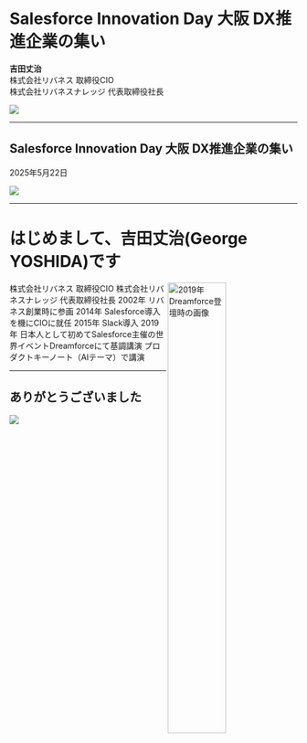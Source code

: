# Salesforce Innovation Day 大阪 DX推進企業の集い
**吉田丈治**  
株式会社リバネス 取締役CIO  
株式会社リバネスナレッジ 代表取締役社長

![](../../assets/images/company_logo.png)

---

## Salesforce Innovation Day 大阪 DX推進企業の集い
2025年5月22日

![](../../assets/images/company_logo.png)

---

# はじめまして、吉田丈治(George YOSHIDA)です
<img src="https://lne.st/wp-content/uploads/2025/05/7e97b4dac4bfd3718fa55f612fcbce1c.png" alt="2019年Dreamforce登壇時の画像" width="45%" align="right" />
株式会社リバネス 取締役CIO  
株式会社リバネスナレッジ 代表取締役社長  
2002年  
リバネス創業時に参画  
2014年  
Salesforce導入を機にCIOに就任  
2015年  
Slack導入  
2019年  
日本人として初めてSalesforce主催の世界イベントDreamforceにて基調講演  
プロダクトキーノート（AIテーマ）で講演

---

## ありがとうございました
![](../../assets/images/company_logo.png)